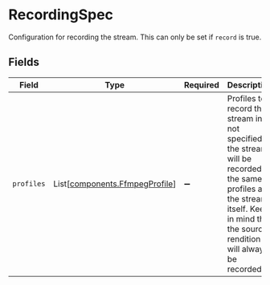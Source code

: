 # RecordingSpec

Configuration for recording the stream. This can only be set if
`record` is true.



## Fields

| Field                                                                                                                                                                                       | Type                                                                                                                                                                                        | Required                                                                                                                                                                                    | Description                                                                                                                                                                                 |
| ------------------------------------------------------------------------------------------------------------------------------------------------------------------------------------------- | ------------------------------------------------------------------------------------------------------------------------------------------------------------------------------------------- | ------------------------------------------------------------------------------------------------------------------------------------------------------------------------------------------- | ------------------------------------------------------------------------------------------------------------------------------------------------------------------------------------------- |
| `profiles`                                                                                                                                                                                  | List[[components.FfmpegProfile](../../models/components/ffmpegprofile.md)]                                                                                                                  | :heavy_minus_sign:                                                                                                                                                                          | Profiles to record the stream in. If not specified, the stream<br/>will be recorded in the same profiles as the stream itself. Keep<br/>in mind that the source rendition will always be recorded.<br/> |